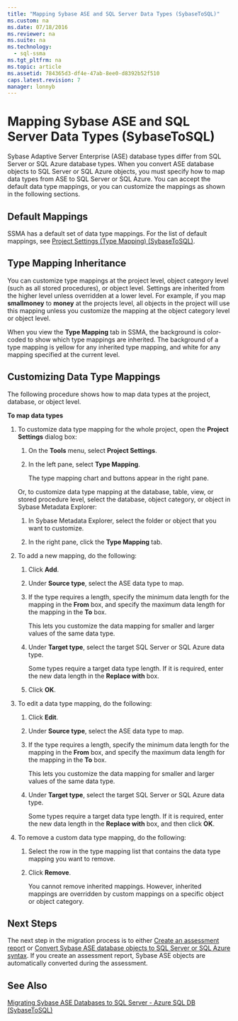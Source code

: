```yaml
---
title: "Mapping Sybase ASE and SQL Server Data Types (SybaseToSQL)"
ms.custom: na
ms.date: 07/18/2016
ms.reviewer: na
ms.suite: na
ms.technology: 
  - sql-ssma
ms.tgt_pltfrm: na
ms.topic: article
ms.assetid: 784365d3-df4e-47ab-8ee0-d8392b52f510
caps.latest.revision: 7
manager: lonnyb
---
```

# Mapping Sybase ASE and SQL Server Data Types (SybaseToSQL)
Sybase Adaptive Server Enterprise (ASE) database types differ from  SQL Server  or SQL Azure database types. When you convert ASE database objects to  SQL Server  or SQL Azure objects, you must specify how to map data types from ASE to  SQL Server  or SQL Azure. You can accept the default data type mappings, or you can customize the mappings as shown in the following sections.  
  
## Default Mappings  
SSMA has a default set of data type mappings. For the list of default mappings, see [Project Settings &#40;Type Mapping&#41; &#40;SybaseToSQL&#41;](../content/Project-Settings--Type-Mapping---SybaseToSQL-.md).  
  
## Type Mapping Inheritance  
You can customize type mappings at the project level, object category level (such as all stored procedures), or object level. Settings are inherited from the higher level unless overridden at a lower level. For example, if you map **smallmoney** to **money** at the projects level, all objects in the project will use this mapping unless you customize the mapping at the object category level or object level.  
  
When you view the **Type Mapping** tab in SSMA, the background is color-coded to show which type mappings are inherited. The background of a type mapping is yellow for any inherited type mapping, and white for any mapping specified at the current level.  
  
## Customizing Data Type Mappings  
The following procedure shows how to map data types at the project, database, or object level.  
  
**To map data types**  
  
1.  To customize data type mapping for the whole project, open the **Project Settings** dialog box:  
  
    1.  On the **Tools** menu, select **Project Settings**.  
  
    2.  In the left pane, select **Type Mapping**.  
  
        The type mapping chart and buttons appear in the right pane.  
  
    Or, to customize data type mapping at the database, table, view, or stored procedure level, select the database, object category, or object in Sybase Metadata Explorer:  
  
    1.  In Sybase Metadata Explorer, select the folder or object that you want to customize.  
  
    2.  In the right pane, click the **Type Mapping** tab.  
  
2.  To add a new mapping, do the following:  
  
    1.  Click **Add**.  
  
    2.  Under **Source type**, select the ASE data type to map.  
  
    3.  If the type requires a length, specify the minimum data length for the mapping in the **From** box, and specify the maximum data length for the mapping in the **To** box.  
  
        This lets you customize the data mapping for smaller and larger values of the same data type.  
  
    4.  Under **Target type**, select the target  SQL Server  or SQL Azure data type.  
  
        Some types require a target data type length. If it is required, enter the new data length in the **Replace with** box.  
  
    5.  Click **OK**.  
  
3.  To edit a data type mapping, do the following:  
  
    1.  Click **Edit**.  
  
    2.  Under **Source type**, select the ASE data type to map.  
  
    3.  If the type requires a length, specify the minimum data length for the mapping in the **From** box, and specify the maximum data length for the mapping in the **To** box.  
  
        This lets you customize the data mapping for smaller and larger values of the same data type.  
  
    4.  Under **Target type**, select the target  SQL Server  or SQL Azure data type.  
  
        Some types require a target data type length. If it is required, enter the new data length in the **Replace with** box, and then click **OK**.  
  
4.  To remove a custom data type mapping, do the following:  
  
    1.  Select the row in the type mapping list that contains the data type mapping you want to remove.  
  
    2.  Click **Remove**.  
  
        You cannot remove inherited mappings. However, inherited mappings are overridden by custom mappings on a specific object or object category.  
  
## Next Steps  
The next step in the migration process is to either [Create an assessment report](assetId:///eb996b7c-1eef-4f73-b5e6-2fa6faf7336c) or [Convert Sybase ASE database objects to SQL Server or SQL Azure syntax](assetId:///509cb65d-2f54-427a-83d7-37919cc4e3e3). If you create an assessment report, Sybase ASE objects are automatically converted during the assessment.  
  
## See Also  
[Migrating Sybase ASE Databases to SQL Server - Azure SQL DB &#40;SybaseToSQL&#41;](../content/Migrating-Sybase-ASE-Databases-to-SQL-Server---Azure-SQL-DB--SybaseToSQL-.md)  
  
